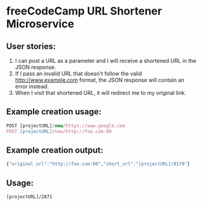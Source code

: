 # freeCodeCamp URL Shortener Microservice

## User stories:
1. I can post a URL as a parameter and I will receive a shortened URL in the JSON response.
2. If I pass an invalid URL that doesn't follow the valid http://www.example.com format, the JSON response will contain an error instead.
3. When I visit that shortened URL, it will redirect me to my original link.

## Example creation usage:

```js
POST [projectURL]/new/https://www.google.com
POST [projectURL]/new/http://foo.com:80
```

## Example creation output:

```js
{"original_url":"http://foo.com:80","short_url":"[projectURL]/8170"}
```

## Usage:

```
[projectURL]/2871